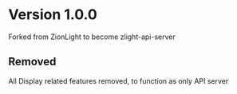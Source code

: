 # Version 1.0.0

Forked from ZionLight to become zlight-api-server

## Removed
All Display related features removed, to function as only API server
